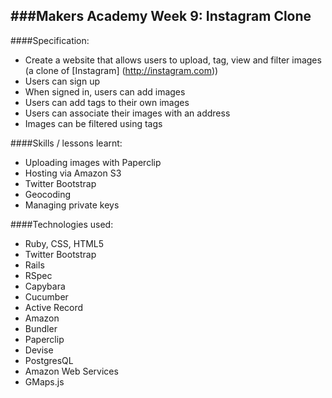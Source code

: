 ###Makers Academy Week 9: Instagram Clone
-----------------------------------------

####Specification:
 * Create a website that allows users to upload, tag, view and filter images (a clone of [Instagram] (http://instagram.com))
  * Users can sign up
  * When signed in, users can add images
  * Users can add tags to their own images
  * Users can associate their images with an address
  * Images can be filtered using tags

####Skills / lessons learnt:
 * Uploading images with Paperclip
 * Hosting via Amazon S3
 * Twitter Bootstrap
 * Geocoding
 * Managing private keys

####Technologies used:
 * Ruby, CSS, HTML5
 * Twitter Bootstrap
 * Rails
 * RSpec
 * Capybara
 * Cucumber
 * Active Record
 * Amazon 
 * Bundler
 * Paperclip
 * Devise
 * PostgresQL
 * Amazon Web Services
 * GMaps.js
